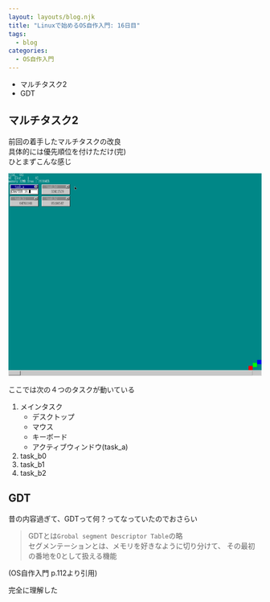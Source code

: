 ```yaml
---
layout: layouts/blog.njk
title: "Linuxで始めるOS自作入門: 16日目"
tags:
  - blog
categories:
  - OS自作入門
---
```


- マルチタスク2
- GDT

## マルチタスク2

前回の着手したマルチタスクの改良\
具体的には優先順位を付けただけ(完)\
ひとまずこんな感じ

![OSの画像](os-16day.png)

ここでは次の４つのタスクが動いている

1. メインタスク
   - デスクトップ
   - マウス
   - キーボード
   - アクティブウィンドウ(task_a)
1. task_b0
1. task_b1
1. task_b2

## GDT

昔の内容過ぎて、GDTって何？ってなっていたのでおさらい

> GDTとは`Grobal segment Descriptor Table`の略\
> セグメンテーションとは、メモリを好きなように切り分けて、
> その最初の番地を0として扱える機能

(OS自作入門 p.112より引用)

完全に理解した
